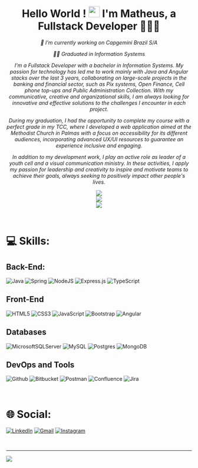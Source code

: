 # <div align="center">Hello World ! <img src="https://github.com/matheuspcouto/matheuspcouto/blob/main/imagens-github-profile/Hi.gif" width="30px" height="30px"/> I'm Matheus, a Fullstack Developer 👨‍💻🚀 </div>

_<div align="center">🏢 I’m currently working on Capgemini Brazil S/A </div>_

_<div align="center">🧑‍🎓 Graduated in Information Systems</div>_

_<div align="center"> I'm a Fullstack Developer with a bachelor in Information Systems.  My passion for technology has led me to work mainly with Java and Angular stacks over the last 3 years, collaborating on large-scale projects in the banking and financial sector, such as Pix systems, Open Finance, Cell phone top-ups and Public Administration Collection. With my communicative, creative and organizational skills, I am always looking for innovative and effective solutions to the challenges I encounter in each project. </div>_

_<div align="center"> During my graduation, I had the opportunity to complete my course with a perfect grade in my TCC, where I developed a web application aimed at the Methodist Church in Palmas with a focus on accessibility for its different audiences, incorporating advanced UX/UI resources to guarantee an experience inclusive and engaging. </div>_

_<div align="center"> In addition to my development work, I play an active role as leader of a youth cell and a visual communication ministry. In these activities, I apply my passion for leadership and creativity to inspire and motivate teams to achieve their goals, always seeking to positively impact other people's lives. </div>_

_<div align="center"> ![](https://github-readme-stats.vercel.app/api/top-langs/?username=matheuspcouto&theme=blue-green&hide_border=true&include_all_commits=true&count_private=true&layout=compact) <br/> </div>_
_<div align="center"> ![](https://github-readme-stats.vercel.app/api?username=matheuspcouto&theme=blue-green&hide_border=true&include_all_commits=true&count_private=true)<br/> </div>_
_<div align="center"> ![](https://github-readme-streak-stats.herokuapp.com/?user=matheuspcouto&theme=blue-green&hide_border=true)<br/> </div>_

<br/>

# 💻 Skills:

## Back-End: 
![Java](https://img.shields.io/badge/java-%23ED8B00.svg?style=for-the-badge&logo=java&logoColor=white) 
![Spring](https://img.shields.io/badge/spring-%236DB33F.svg?style=for-the-badge&logo=spring&logoColor=white) 
![NodeJS](https://img.shields.io/badge/node.js-6DA55F?style=for-the-badge&logo=node.js&logoColor=white) 
![Express.js](https://img.shields.io/badge/express.js-%23404d59.svg?style=for-the-badge&logo=express&logoColor=%2361DAFB) 
![TypeScript](https://img.shields.io/badge/typescript-%23007ACC.svg?style=for-the-badge&logo=typescript&logoColor=white) 

## Front-End
![HTML5](https://img.shields.io/badge/html5-%23E34F26.svg?style=for-the-badge&logo=html5&logoColor=white) 
![CSS3](https://img.shields.io/badge/css3-%231572B6.svg?style=for-the-badge&logo=css3&logoColor=white) 
![JavaScript](https://img.shields.io/badge/javascript-%23323330.svg?style=for-the-badge&logo=javascript&logoColor=%23F7DF1E) 
![Bootstrap](https://img.shields.io/badge/bootstrap-%23563D7C.svg?style=for-the-badge&logo=bootstrap&logoColor=white) 
![Angular](https://img.shields.io/badge/angular-%23DD0031.svg?style=for-the-badge&logo=angular&logoColor=white) 

## Databases
![MicrosoftSQLServer](https://img.shields.io/badge/Microsoft%20SQL%20Sever-CC2927?style=for-the-badge&logo=microsoft%20sql%20server&logoColor=white) 
![MySQL](https://img.shields.io/badge/mysql-%2300f.svg?style=for-the-badge&logo=mysql&logoColor=white) 
![Postgres](https://img.shields.io/badge/postgres-%23316192.svg?style=for-the-badge&logo=postgresql&logoColor=white) 
![MongoDB](https://img.shields.io/badge/MongoDB-%234ea94b.svg?style=for-the-badge&logo=mongodb&logoColor=white) 

## DevOps and Tools
![Github](https://img.shields.io/badge/github-black.svg?style=for-the-badge&logo=git&logoColor=white) 
![Bitbucket](https://img.shields.io/badge/Bitbucket-%23172BF4.svg?style=for-the-badge&logo=bitbucket&logoColor=white) 
![Postman](https://img.shields.io/badge/Postman-FF6C37?style=for-the-badge&logo=postman&logoColor=white) 
![Confluence](https://img.shields.io/badge/confluence-%23172BF4.svg?style=for-the-badge&logo=confluence&logoColor=white) 
![Jira](https://img.shields.io/badge/jira-%230A0FFF.svg?style=for-the-badge&logo=jira&logoColor=white) 

<br/>

# 🌐 Social:
[![LinkedIn](https://img.shields.io/badge/LinkedIn-%230077B5.svg?style=for-the-badge&logo=linkedin&logoColor=white)](https://linkedin.com/in/matheuspcouto)
[![Gmail](https://img.shields.io/badge/matheuspcouto70@gmail.com-%23F85143.svg?&style=for-the-badge&logo=gmail&logoColor=white)](https://linkedin.com/in/matheuspcouto)
[![Instagram](https://img.shields.io/badge/Instagram-%23E4405F.svg?style=for-the-badge&logo=Instagram&logoColor=white)](https://instagram.com/matheuspcouto)

<br/>

---
[![](https://visitcount.itsvg.in/api?id=matheuspcouto&icon=8&color=1)](https://visitcount.itsvg.in)
